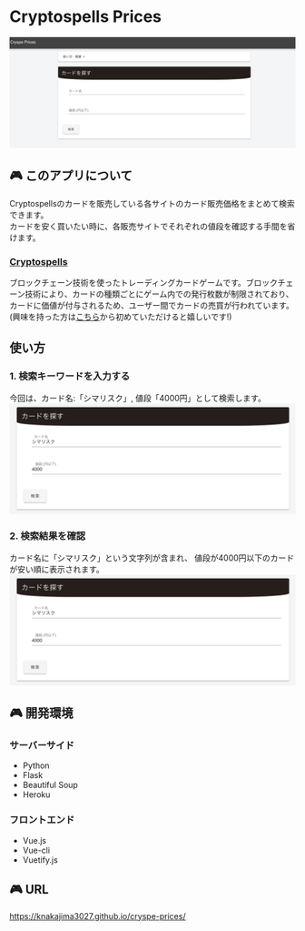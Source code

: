 # Cryptospells Prices
![トップ画面](./asset/sample-top.png "トップ画面")  
  

## :video_game: このアプリについて  
Cryptospellsのカードを販売している各サイトのカード販売価格をまとめて検索できます。  
カードを安く買いたい時に、各販売サイトでそれぞれの値段を確認する手間を省けます。
  
  
### [Cryptospells](https://cryptospells.jp/)  
ブロックチェーン技術を使ったトレーディングカードゲームです。ブロックチェーン技術により、カードの種類ごとにゲーム内での発行枚数が制限されており、カードに価値が付与されるため、ユーザー間でカードの売買が行われています。  
(興味を持った方は[こちら](https://cryptospells.jp/?refferal=Rbg_KhLlVPUpIIOioW9abA)から初めていただけると嬉しいです!)
  
  
## 使い方  
### 1. 検索キーワードを入力する  
今回は、カード名:「シマリスク」, 値段「4000円」として検索します。
![検索](./asset/sample-search.png "検索")  

### 2. 検索結果を確認  
カード名に「シマリスク」という文字列が含まれ、 値段が4000円以下のカードが安い順に表示されます。
![検索結果](./asset/sample-search.png "検索結果")  
  
  
## :video_game: 開発環境  
### サーバーサイド  
* Python
* Flask
* Beautiful Soup  
* Heroku
  
### フロントエンド
* Vue.js
* Vue-cli
* Vuetify.js
  
  
## :video_game: URL  
https://knakajima3027.github.io/cryspe-prices/
